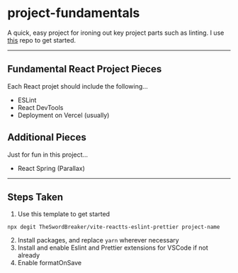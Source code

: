 # project-fundamentals

A quick, easy project for ironing out key project parts such as linting. I use [this](https://github.com/TheSwordBreaker/vite-reactts-eslint-prettier) repo to get started.

---

## Fundamental React Project Pieces

Each React projet should include the following...

- ESLint
- React DevTools
- Deployment on Vercel (usually)

## Additional Pieces

Just for fun in this project...

- React Spring (Parallax)

---

## Steps Taken

1. Use this template to get started

```
npx degit TheSwordBreaker/vite-reactts-eslint-prettier project-name
```

2. Install packages, and replace `yarn` wherever necessary
3. Install and enable Eslint and Prettier extensions for VSCode if not already
4. Enable formatOnSave
